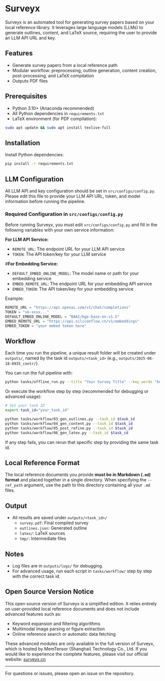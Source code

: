 # Surveyx

Surveyx is an automated tool for generating survey papers based on your local reference library. It leverages large language models (LLMs) to generate outlines, content, and LaTeX source, requiring the user to provide an LLM API URL and key.

## Features
- Generate survey papers from a local reference path
- Modular workflow: preprocessing, outline generation, content creation, post-processing, and LaTeX compilation
- Outputs PDF files

## Prerequisites
- Python 3.10+ (Anaconda recommended)
- All Python dependencies in `requirements.txt`
- LaTeX environment (for PDF compilation):

```bash
sudo apt update && sudo apt install texlive-full
```

## Installation
Install Python dependencies:
```bash
pip install -r requirements.txt
```

## LLM Configuration
All LLM API and key configuration should be set in `src/configs/config.py`. Please edit this file to provide your LLM API URL, token, and model information before running the pipeline.

### Required Configuration in `src/configs/config.py`
Before running Surveyx, you must edit `src/configs/config.py` and fill in the following variables with your own service information:

**For LLM API Service:**
- `REMOTE_URL`: The endpoint URL for your LLM API service
- `TOKEN`: The API token/key for your LLM service

#**For Embedding Service:**
- `DEFAULT_EMBED_ONLINE_MODEL`: The model name or path for your embedding service
- `EMBED_REMOTE_URL`: The endpoint URL for your embedding API service
- `EMBED_TOKEN`: The API token/key for your embedding service

Example:
```python
REMOTE_URL = "https://api.openai.com/v1/chat/completions"
TOKEN = "sk-xxxx..."
DEFAULT_EMBED_ONLINE_MODEL = "BAAI/bge-base-en-v1.5"
EMBED_REMOTE_URL = "https://api.siliconflow.cn/v1/embeddings"
EMBED_TOKEN = "your embed token here"
```

## Workflow
Each time you run the pipeline, a unique result folder will be created under `outputs/`, named by the task id `outputs/<task_id>` (e.g., `outputs/2025-06-18-0935_contr/`).

You can run the full pipeline with:
```bash
python tasks/offline_run.py --title "Your Survey Title" --key_words "keyword1, keyword2" --ref_path "path/to/your/local/dir"
```

Or execute the workflow step by step (recommended for debugging or advanced usage):
```bash
# Set your task ID
export task_id="your_task_id"

python tasks/workflow/03_gen_outlines.py --task_id $task_id
python tasks/workflow/04_gen_content.py --task_id $task_id
python tasks/workflow/05_post_refine.py --task_id $task_id
python tasks/workflow/06_gen_latex.py --task_id $task_id
```
If any step fails, you can rerun that specific step by providing the same task id.

## Local Reference Format
The local reference documents you provide **must be in Markdown (`.md`) format** and placed together in a single directory. When specifying the `--ref_path` argument, use the path to this directory containing all your `.md` files.

## Output
- All results are saved under `outputs/<task_id>/`
  - `survey.pdf`: Final compiled survey
  - `outlines.json`: Generated outline
  - `latex/`: LaTeX sources
  - `tmp/`: Intermediate files

## Notes
- Log files are in `outputs/logs/` for debugging.
- For advanced usage, run each script in `tasks/workflow/` step by step with the correct task id.

## Open Source Version Notice
This open source version of Surveyx is a simplified edition. It relies entirely on user-provided local reference documents and does not include advanced features such as:
- Keyword expansion and filtering algorithms
- Multimodal image parsing or figure extraction
- Online reference search or automatic data fetching

These advanced modules are only available in the full version of Surveyx, which is hosted by MemTensor (Shanghai) Technology Co., Ltd. If you would like to experience the complete features, please visit our official website: [surveyx.cn](https://surveyx.cn)

---
For questions or issues, please open an issue on the repository.
